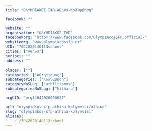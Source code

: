 ```yaml
---
title: "ΟΛΥΜΠΙΑΚΟΣ ΣΦΠ-Αθήνα-Κολύμβηση"

facebook: ""

website: ""
organisation: "ΟΛΥΜΠΙΑΚΟΣ ΣΦΠ"
facebookorg: "https://www.facebook.com/OlympiacosSFP.official/"
websiteorg: "www.olympiacossfp.gr"
UID: "7042020140113school"
cities: ["Αθήνα"]
perioxi: ""
address: ""

places: [""]
categories: ["Αθλητισμός"]
subcategories: ["Κολύμβηση"]
categoryNoSLug: ["athlitismos"]
subcategoriesNoSLug: ["kithara"]

orgUID: "org14042020000027"

url: "olympiakos-sfp-athina-kolymvisi/athina"
slug: "olympiakos-sfp-athina-kolymvisi"
aliases:
    - /7042020140113school
---
```





